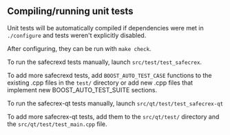 Compiling/running unit tests
------------------------------------

Unit tests will be automatically compiled if dependencies were met in `./configure`
and tests weren't explicitly disabled.

After configuring, they can be run with `make check`.

To run the safecrexd tests manually, launch `src/test/test_safecrex`.

To add more safecrexd tests, add `BOOST_AUTO_TEST_CASE` functions to the existing
.cpp files in the `test/` directory or add new .cpp files that
implement new BOOST_AUTO_TEST_SUITE sections.

To run the safecrex-qt tests manually, launch `src/qt/test/test_safecrex-qt`

To add more safecrex-qt tests, add them to the `src/qt/test/` directory and
the `src/qt/test/test_main.cpp` file.
